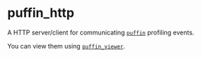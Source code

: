 # puffin_http

A HTTP server/client for communicating [`puffin`](https://crates.io/crates/puffin) profiling events.

You can view them using [`puffin_viewer`](https://crates.io/crates/puffin_viewer).
